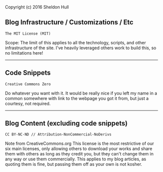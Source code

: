Copyright (c) 2016 Sheldon Hull

## Blog Infrastructure / Customizations / Etc
```
The MIT License (MIT)
```

Scope: The limit of this applies to all the technology, scripts, and other infrastructure of the site.
I've heavily leveraged others work to build this, so no limitations here!

---------------------------------------------------------

## Code Snippets

```
Creative Commons Zero
```
Do whatever you want with it. It would be really nice if you left my name in a common somewhere with link to the webpage you got it from, but just a courtesy, not required.

---------------------------------------------------------

## Blog Content (excluding code snippets)

```
CC BY-NC-ND // Attribution-NonCommercial-NoDerivs
```

Note from CreativeCommons.org This license is the most restrictive of our six main licenses, only allowing others to download your works and share them with others as long as they credit you, but they can't change them in any way or use them commercially.
This applies to my blog articles, as quoting them is fine, but passing them off as your own is not kosher.

